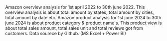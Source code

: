 Amazon overview analysis for 1st april 2022 to 30th june 2022. This overview analysis is about total amount by states, total amount by cities, total amount by date etc. Amazon product analysis for 1st june 2024 to 30th june 2024 is about product category & product name's. This product view is about total sales amount, total sales unit and total reviews got from customers. Data sourece by Github. (MS Excel + Power BI)
